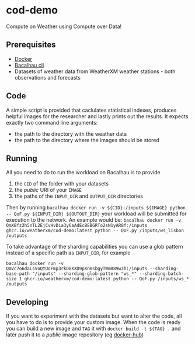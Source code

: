 # cod-demo

Compute on Weather using Compute over Data!

## Prerequisites

- [Docker](https://www.docker.com/get-started/)
- [Bacalhau cli](https://docs.bacalhau.org/getting-started/installation)
- Datasets of weather data from WeatherXM weather stations - both observations and forecasts

## Code

A simple script is provided that caclulates statistical indexes, produces helpful images for the researcher and lastly prints out the results.
It expects exactly two command line arguments:
- the path to the directory with the weather data
- the path to the directory where the images should be stored

## Running 

All you need to do to run the workload on Bacalhau is to provide
1. the `CID` of the folder with your datasets
2. the *public* URI of your `IMAGE`
3. the paths of the `INPUT_DIR` and `OUTPUT_DIR` directories

Then by running
`bacalhau docker run -v ${CID}:/inputs ${IMAGE} python -- QoF.py ${INPUT_DIR} ${OUTOUT_DIR}`
your workload will be submitted for execution to the network. An example would be:
`bacalhau docker run -v QmXBfz2h5nTL2EjCvHvDia3y6aAdEcBEBGRTo2sN1yAR8f:/inputs ghcr.io/weatherxm/cod-demo:latest python -- QoF.py /inputs/ws_lisbon /outputs`

To take advantage of the sharding capabilities you can use a glob pattern instead of a specific path as `INPUT_DIR`, for example
```
bacalhau docker run -v QmVc7o6daLsVoQYUoFmp3rkD8XXD9pXnmsbgyTWmB89w3h:/inputs --sharding-base-path "/inputs" --sharding-glob-pattern "ws_*" --sharding-batch-size 1 ghcr.io/weatherxm/cod-demo:latest python -- QoF.py /inputs/ws_* /outputs
```

## Developing  

If you want to experiment with the datasets but want to alter the code, all you have to do is to provide your custom image. 
When the code is ready you can build a new image and `TAG` it with 
`docker build -t ${TAG} .`
and later push it to a *public* image repository (eg [docker-hub](https://hub.docker.com/)) 
